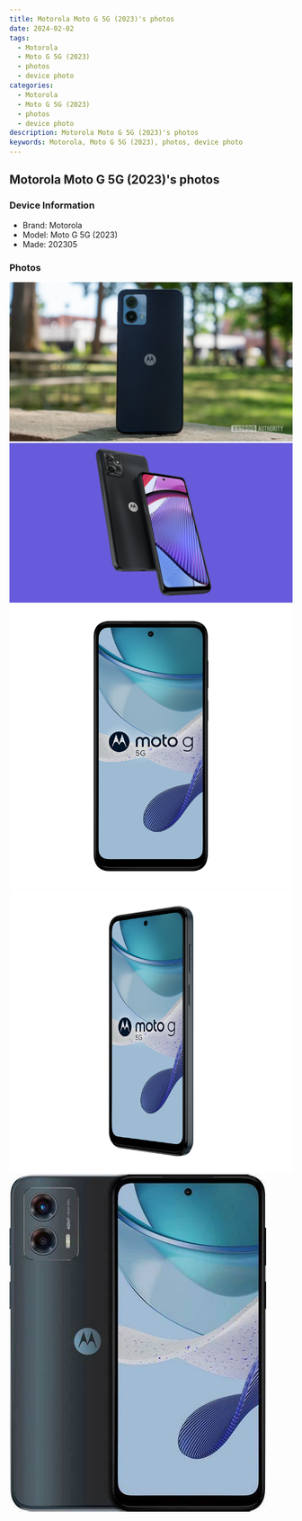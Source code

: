 ```yaml
---
title: Motorola Moto G 5G (2023)'s photos
date: 2024-02-02
tags: 
  - Motorola
  - Moto G 5G (2023)
  - photos
  - device photo
categories: 
  - Motorola
  - Moto G 5G (2023)
  - photos
  - device photo
description: Motorola Moto G 5G (2023)'s photos
keywords: Motorola, Moto G 5G (2023), photos, device photo
---
```


## Motorola Moto G 5G (2023)'s photos

### Device Information

- Brand: Motorola
- Model: Moto G 5G (2023)
- Made: 202305

### Photos

![/images/best-assets/devices/motorola/motorola-moto-g-5g-(2023)/1.jpg](/images/best-assets/devices/motorola/motorola-moto-g-5g-(2023)/1.jpg)
![/images/best-assets/devices/motorola/motorola-moto-g-5g-(2023)/2.jpg](/images/best-assets/devices/motorola/motorola-moto-g-5g-(2023)/2.jpg)
![/images/best-assets/devices/motorola/motorola-moto-g-5g-(2023)/3.jpg](/images/best-assets/devices/motorola/motorola-moto-g-5g-(2023)/3.jpg)
![/images/best-assets/devices/motorola/motorola-moto-g-5g-(2023)/4.jpg](/images/best-assets/devices/motorola/motorola-moto-g-5g-(2023)/4.jpg)
![/images/best-assets/devices/motorola/motorola-moto-g-5g-(2023)/5.jpg](/images/best-assets/devices/motorola/motorola-moto-g-5g-(2023)/5.jpg)
